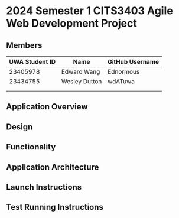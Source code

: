 # 2024 Semester 1 CITS3403 Agile Web Development Project

## Members
| UWA Student ID | Name           | GitHub Username |
|--------|----------------|-----------------|
| 23405978 | Edward Wang       | Ednormous         |
| 23434755 | Wesley Dutton     | wdATuwa           |
|  |     |       |
|  |     |       |

## Application Overview

## Design

## Functionality

## Application Architecture

## Launch Instructions

## Test Running Instructions

